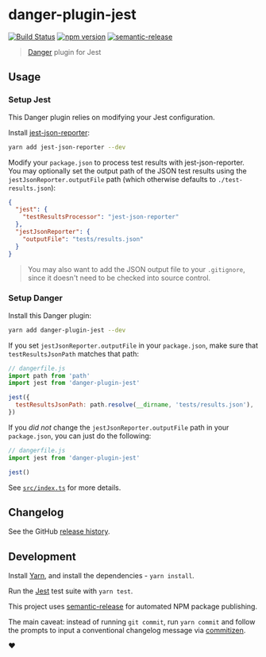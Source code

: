 # danger-plugin-jest

[![Build Status](https://travis-ci.org/macklinu/danger-plugin-jest.svg?branch=master)](https://travis-ci.org/macklinu/danger-plugin-jest)
[![npm version](https://badge.fury.io/js/danger-plugin-jest.svg)](https://badge.fury.io/js/danger-plugin-jest)
[![semantic-release](https://img.shields.io/badge/%20%20%F0%9F%93%A6%F0%9F%9A%80-semantic--release-e10079.svg)](https://github.com/semantic-release/semantic-release)

> [Danger](https://github.com/danger/danger-js) plugin for Jest

## Usage

### Setup Jest

This Danger plugin relies on modifying your Jest configuration.

Install [jest-json-reporter](https://github.com/Vall3y/jest-json-reporter):

```sh
yarn add jest-json-reporter --dev
```

Modify your `package.json` to process test results with jest-json-reporter. You may optionally set the output path of the JSON test results using the `jestJsonReporter.outputFile` path (which otherwise defaults to `./test-results.json`):

```json
{
  "jest": {
    "testResultsProcessor": "jest-json-reporter"
  },
  "jestJsonReporter": {
    "outputFile": "tests/results.json"
  }
}
```

> You may also want to add the JSON output file to your `.gitignore`, since it doesn't need to be checked into source control.

### Setup Danger

Install this Danger plugin:

```sh
yarn add danger-plugin-jest --dev
```

If you set `jestJsonReporter.outputFile` in your `package.json`, make sure that `testResultsJsonPath` matches that path:

```js
// dangerfile.js
import path from 'path'
import jest from 'danger-plugin-jest'

jest({
  testResultsJsonPath: path.resolve(__dirname, 'tests/results.json'),
})
```

If you _did not_ change the `jestJsonReporter.outputFile` path in your `package.json`, you can just do the following:

```js
// dangerfile.js
import jest from 'danger-plugin-jest'

jest()
```

See [`src/index.ts`](https://github.com/macklinu/danger-plugin-jest/blob/master/src/index.ts) for more details.

## Changelog

See the GitHub [release history](https://github.com/macklinu/danger-plugin-jest/releases).

## Development

Install [Yarn](https://yarnpkg.com/en/), and install the dependencies - `yarn install`.

Run the [Jest](https://facebook.github.io/jest/) test suite with `yarn test`.

This project uses [semantic-release](https://github.com/semantic-release/semantic-release) for automated NPM package publishing.

The main caveat: instead of running `git commit`, run `yarn commit` and follow the prompts to input a conventional changelog message via [commitizen](https://github.com/commitizen/cz-cli).

:heart:
